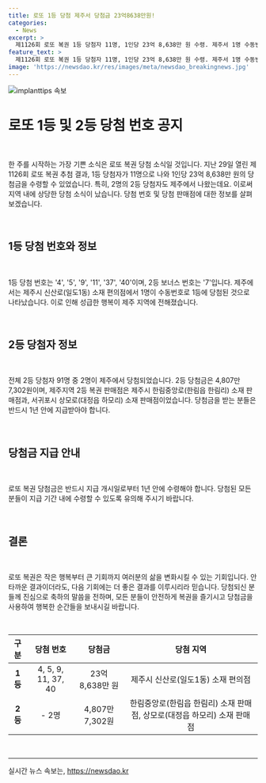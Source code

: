```yaml
---
title: 로또 1등 당첨 제주서 당첨금 23억8638만원!
categories:
  - News
excerpt: >
  제1126회 로또 복권 1등 당첨자 11명, 1인당 23억 8,638만 원 수령. 제주서 1명 수동번호 1등 당첨, 2등 당첨자 91명 중 2명은 제주 출신. 당첨금은 1년 안에 수령해야 함. (150자)
feature_text: >
  제1126회 로또 복권 1등 당첨자 11명, 1인당 23억 8,638만 원 수령. 제주서 1명 수동번호 1등 당첨, 2등 당첨자 91명 중 2명은 제주 출신. 당첨금은 1년 안에 수령해야 함. (150자)
image: 'https://newsdao.kr/res/images/meta/newsdao_breakingnews.jpg'
---
```


<p><img src="https://newsdao.kr/res/images/meta/newsdao_breakingnews.jpg" alt="implanttips 속보" /></p>

<h1 data-ke-size="size26"><b>로또 1등 및 2등 당첨 번호 공지</b></h1>

<p data-ke-size="size16">&nbsp;</p>

<p>한 주를 시작하는 가장 기쁜 소식은 로또 복권 당첨 소식일 것입니다. 지난 29일 열린 제1126회 로또 복권 추첨 결과, 1등 당첨자가 11명으로 나와 1인당 23억 8,638만 원의 당첨금을 수령할 수 있었습니다. 특히, 2명의 2등 당첨자도 제주에서 나왔는데요. 이로써 지역 내에 상당한 당첨 소식이 났습니다. 당첨 번호 및 당첨 판매점에 대한 정보를 살펴보겠습니다.</p>

<p data-ke-size="size16">&nbsp;</p>

<h2 data-ke-size="size26">1등 당첨 번호와 정보</h2>

<p data-ke-size="size16">&nbsp;</p>

<p>1등 당첨 번호는 '4', '5', '9', '11', '37', '40'이며, 2등 보너스 번호는 '7'입니다. 제주에서는 제주시 신산로(일도1동) 소재 편의점에서 1명이 수동번호로 1등에 당첨된 것으로 나타났습니다. 이로 인해 성급한 행복이 제주 지역에 전해졌습니다. </p>

<p data-ke-size="size16">&nbsp;</p>

<h2 data-ke-size="size26">2등 당첨자 정보</h2>

<p data-ke-size="size16">&nbsp;</p>

<p>전체 2등 당첨자 91명 중 2명이 제주에서 당첨되었습니다. 2등 당첨금은 4,807만 7,302원이며, 제주지역 2등 복권 판매점은 제주시 한림중앙로(한림읍 한림리) 소재 판매점과, 서귀포시 상모로(대정읍 하모리) 소재 판매점이었습니다. 당첨금을 받는 분들은 반드시 1년 안에 지급받아야 합니다.</p>

<p data-ke-size="size16">&nbsp;</p>

<h2 data-ke-size="size26">당첨금 지급 안내</h2>

<p data-ke-size="size16">&nbsp;</p>

<p>로또 복권 당첨금은 반드시 지급 개시일로부터 1년 안에 수령해야 합니다. 당첨된 모든 분들이 지급 기간 내에 수령할 수 있도록 유의해 주시기 바랍니다.</p>

<p data-ke-size="size16">&nbsp;</p>

<h2 data-ke-size="size26">결론</h2>

<p data-ke-size="size16">&nbsp;</p>

<p>로또 복권은 작은 행복부터 큰 기회까지 여러분의 삶을 변화시킬 수 있는 기회입니다. 안타까운 결과이더라도, 다음 기회에는 더 좋은 결과를 이루시리라 믿습니다. 당첨되신 분들께 진심으로 축하의 말씀을 전하며, 모든 분들이 안전하게 복권을 즐기시고 당첨금을 사용하여 행복한 순간들을 보내시길 바랍니다.</p>

<p data-ke-size="size16">&nbsp;</p>

<table>
    <thead>
        <tr>
            <th style="text-align: center; height: 17px;"><b>구분</b></th>
            <th style="text-align: center; height: 17px;"><b>당첨 번호</b></th>
            <th style="text-align: center; height: 17px;"><b>당첨금</b></th>
            <th style="text-align: center; height: 17px;"><b>당첨 지역</b></th>
        </tr>
    </thead>
    <tbody>
        <tr>
            <td style="text-align: center; height: 17px;"><b>1등</b></td>
            <td style="text-align: center; height: 17px;">4, 5, 9, 11, 37, 40</td>
            <td style="text-align: center; height: 17px;">23억 8,638만 원</td>
            <td style="text-align: center; height: 17px;">제주시 신산로(일도1동) 소재 편의점</td>
        </tr>
        <tr>
            <td style="text-align: center; height: 17px;"><b>2등</b></td>
            <td style="text-align: center; height: 17px;">- 2명</td>
            <td style="text-align: center; height: 17px;">4,807만 7,302원</td>
            <td style="text-align: center; height: 17px;">한림중앙로(한림읍 한림리) 소재 판매점, 상모로(대정읍 하모리) 소재 판매점</td>
        </tr>
    </tbody>
</table>

<p data-ke-size="size16">&nbsp;</p>

<p><hr></p>
실시간 뉴스 속보는, <a href="https://newsdao.kr" rel="dofollow">https://newsdao.kr</a>


